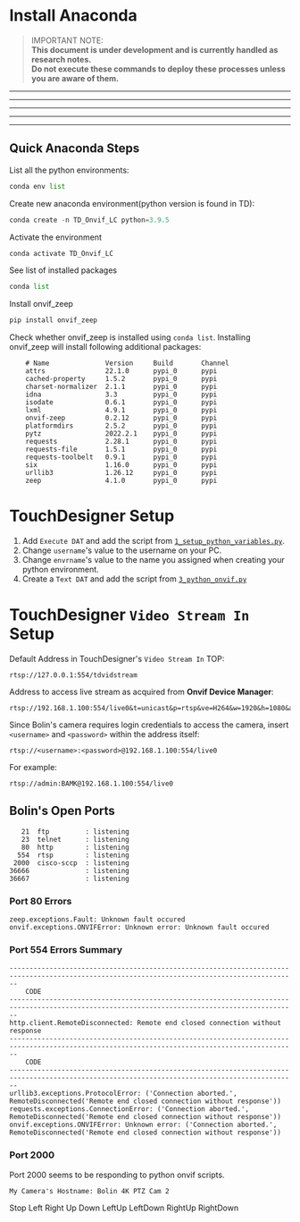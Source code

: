 # Install Anaconda
> IMPORTANT NOTE:<br>
**This document is under development and is currently handled as research notes.**<br>
**Do not execute these commands to deploy these processes unless you are aware of them.**
___
___
___
___
___


## Quick Anaconda Steps
List all the python environments:
```python
conda env list
```
Create new anaconda environment(python version is found in TD):
```python
conda create -n TD_Onvif_LC python=3.9.5
```
Activate the environment
```python
conda activate TD_Onvif_LC
```
See list of installed packages
```python
conda list
```
Install onvif_zeep
```python
pip install onvif_zeep
```
Check whether onvif_zeep is installed using `conda list`.
Installing onvif_zeep will install following additional packages:
```
	# Name				Version		Build		Channel
	attrs				22.1.0		pypi_0		pypi
	cached-property		1.5.2		pypi_0		pypi
	charset-normalizer	2.1.1		pypi_0		pypi
	idna				3.3			pypi_0		pypi
	isodate				0.6.1		pypi_0		pypi
	lxml				4.9.1		pypi_0		pypi
	onvif-zeep			0.2.12		pypi_0		pypi
	platformdirs		2.5.2		pypi_0		pypi
	pytz				2022.2.1	pypi_0		pypi
	requests			2.28.1		pypi_0		pypi
	requests-file		1.5.1		pypi_0		pypi
	requests-toolbelt	0.9.1		pypi_0		pypi
	six					1.16.0		pypi_0		pypi
	urllib3				1.26.12		pypi_0		pypi
	zeep				4.1.0		pypi_0		pypi
```

# TouchDesigner Setup
1. Add `Execute DAT` and add the script from [`1_setup_python_variables.py`](./resources/1_setup_python_variables.py).
2. Change `username`'s value to the username on your PC.
3. Change `envrname`'s value to the name you assigned when creating your python environment.
4. Create a `Text DAT` and add the script from [`3_python_onvif.py`](./resources/3_python_onvif.py)

# TouchDesigner `Video Stream In` Setup
Default Address in TouchDesigner's `Video Stream In` TOP:
```
rtsp://127.0.0.1:554/tdvidstream
```
Address to access live stream as acquired from **Onvif Device Manager**: 
```
rtsp://192.168.1.100:554/live0&t=unicast&p=rtsp&ve=H264&w=1920&h=1080&ae=G711A&sr=8000
```
Since Bolin's camera requires login credentials to access the camera, insert `<username>` and `<password>` within the address itself:
```
rtsp://<username>:<password>@192.168.1.100:554/live0
```
For example:
```
rtsp://admin:BAMK@192.168.1.100:554/live0
```

## Bolin's Open Ports
```
   21  ftp         : listening
   23  telnet      : listening
   80  http        : listening
  554  rtsp        : listening
 2000  cisco-sccp  : listening
36666              : listening
36667              : listening
```
### Port 80 Errors
```
zeep.exceptions.Fault: Unknown fault occured
onvif.exceptions.ONVIFError: Unknown error: Unknown fault occured
```
### Port 554 Errors Summary
```
----------------------------------------------------------------------------------------------------------------------------------------------
	CODE
----------------------------------------------------------------------------------------------------------------------------------------------
http.client.RemoteDisconnected: Remote end closed connection without response
----------------------------------------------------------------------------------------------------------------------------------------------
	CODE
----------------------------------------------------------------------------------------------------------------------------------------------
urllib3.exceptions.ProtocolError: ('Connection aborted.', RemoteDisconnected('Remote end closed connection without response'))
requests.exceptions.ConnectionError: ('Connection aborted.', RemoteDisconnected('Remote end closed connection without response'))
onvif.exceptions.ONVIFError: Unknown error: ('Connection aborted.', RemoteDisconnected('Remote end closed connection without response'))

```
### Port 2000
Port 2000 seems to be responding to python onvif scripts.
```
My Camera's Hostname: Bolin 4K PTZ Cam 2
```

Stop
Left
Right
Up
Down
LeftUp
LeftDown
RightUp
RightDown
